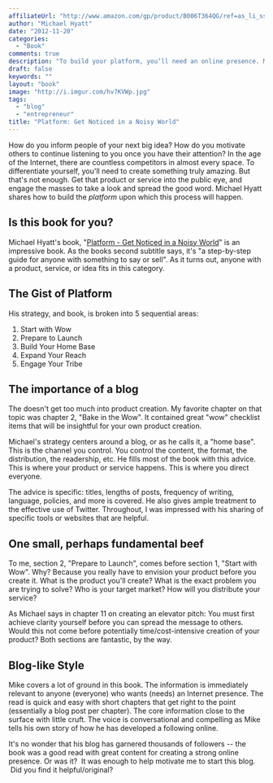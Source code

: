 ```yaml
---
affiliateUrl: "http://www.amazon.com/gp/product/B006T364QG/ref=as_li_ss_tl?ie=UTF8&camp=1789&creative=390957&creativeASIN=B006T364QG&linkCode=as2&tag=jaktre-20"
author: "Michael Hyatt"
date: "2012-11-20"
categories:
  - "Book"
comments: true
description: "To build your platform, you’ll need an online presence. Michael is a social media mezzo forte."
draft: false
keywords: ""
layout: "book"
image: "http://i.imgur.com/hv7KVWp.jpg"
tags:
  - "blog"
  - "entrepreneur"
title: "Platform: Get Noticed in a Noisy World"
---
```


How do you inform people of your next big idea? How do you motivate others to continue listening to you once you have their attention? In the age of the Internet, there are countless competitors in almost every space. To differentiate yourself, you'll need to create something truly amazing. But that's not enough. Get that product or service into the public eye, and engage the masses to take a look and spread the good word. Michael Hyatt shares how to build the *platform* upon which this process will happen.

<!--more-->

## Is this book for you?

Michael Hyatt's book, "[Platform - Get Noticed in a Noisy World](http://www.amazon.com/Platform-Get-Noticed-Noisy-World/dp/159555503X)" is an impressive book. As the books second subtitle says, it's "a step-by-step guide for anyone with something to say or sell". As it turns out, anyone with a product, service, or idea fits in this category.

## The Gist of Platform

His strategy, and book, is broken into 5 sequential areas:

1. Start with Wow
2. Prepare to Launch
3. Build Your Home Base
4. Expand Your Reach
5. Engage Your Tribe

## The importance of a blog

The doesn't get too much into product creation. My favorite chapter on that topic was chapter 2, "Bake in the Wow". It contained great "wow" checklist items that will be insightful for your own product creation.

Michael's strategy centers around a blog, or as he calls it, a "home base". This is the channel you control. You control the content, the format, the distribution, the readership, etc. He fills most of the book with this advice. This is where your product or service happens. This is where you direct everyone.

The advice is specific: titles, lengths of posts, frequency of writing, language, policies, and more is covered. He also gives ample treatment to the effective use of Twitter. Throughout, I was impressed with his sharing of specific tools or websites that are helpful.

## One small, perhaps fundamental beef

To me, section 2, "Prepare to Launch", comes before section 1, "Start with Wow". Why? Because you really have to envision your product before you create it. What is the product you'll create? What is the exact problem you are trying to solve? Who is your target market? How will you distribute your service?

As Michael says in chapter 11 on creating an elevator pitch: You must first achieve clarity yourself before you can spread the message to others. Would this not come before potentially time/cost-intensive creation of your product? Both sections are fantastic, by the way.

## Blog-like Style

Mike covers a lot of ground in this book. The information is immediately relevant to anyone (everyone) who wants (needs) an Internet presence. The read is quick and easy with short chapters that get right to the point (essentially a blog post per chapter). The core information close to the surface with little cruft. The voice is conversational and compelling as Mike tells his own story of how he has developed a following online.

It's no wonder that his blog has garnered thousands of followers -- the book was a good read with great content for creating a strong online presence. Or was it?  It was enough to help motivate me to start this blog.  Did you find it helpful/original?

&nbsp;
